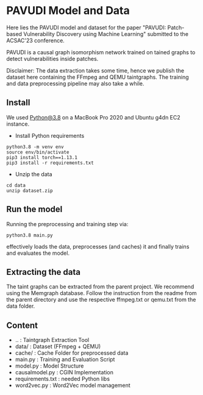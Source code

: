# PAVUDI Model and Data

Here lies the PAVUDI model and dataset for the paper "PAVUDI: Patch-based Vulnerability Discovery
using Machine Learning" submitted to the ACSAC'23 conference.

PAVUDI is a causal graph isomorphism network trained on tained graphs to detect vulnerabilities inside patches.

Disclaimer: 
The data extraction takes some time, hence we publish the dataset here containing the FFmpeg and QEMU taintgraphs.
The training and data preprocessing pipeline may also take a while.


## Install

We used Python@3.8 on a MacBook Pro 2020 and Ubuntu g4dn EC2 instance.

- Install Python requirements
```
python3.8 -m venv env
source env/bin/activate
pip3 install torch==1.13.1
pip3 install -r requirements.txt
```

- Unzip the data

```
cd data
unzip dataset.zip
```

## Run the model

Running the preprocessing and training step via:
```
python3.8 main.py
```
effectively loads the data, preprocesses (and caches) it and finally trains and evaluates the model.


## Extracting the data

The taint graphs can be extracted from the parent project. We recommend using the Memgraph database.
Follow the instruction from the readme from the parent directory and use the respective ffmpeg.txt or qemu.txt from the data folder.

## Content
- .. : Taintgraph Extraction Tool
- data/ : Dataset (FFmpeg + QEMU)
- cache/ : Cache Folder for preprocessed data
- main.py : Training and Evaluation Script
- model.py : Model Structure
- causalmodel.py : CGIN Implementation
- requirements.txt : needed Python libs
- word2vec.py : Word2Vec model management

